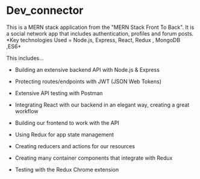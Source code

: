 # Dev_connector
This is a MERN stack application from the "MERN Stack Front To Back". It is a  social network app that includes authentication, profiles and forum posts.
*Key technologies Used = Node.js, Express, React, Redux , MongoDB ,ES6+

This  includes...
- Building an extensive backend API with Node.js & Express

- Protecting routes/endpoints with JWT (JSON Web Tokens)

- Extensive API testing with Postman

- Integrating React with our backend in an elegant way, creating a great workflow

- Building our frontend to work with the API

- Using Redux for app state management

- Creating reducers and actions for our resources

- Creating many container components that integrate with Redux

- Testing with the Redux Chrome extension
